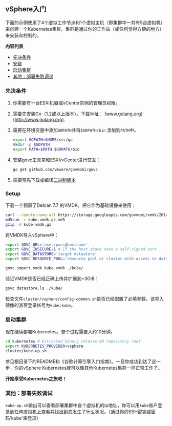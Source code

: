 vSphere入门
-------------------------------

下面的示例使用了4个虚拟工作节点和1个虚拟主机（即集群中一共有5台虚拟机）来创建一个Kubernetes集群。集群是通过你的工作站（或任何觉得方便的地方）来安装和控制的。

**内容列表**

- [先决条件](#prerequisites)
- [安装](#setup)
- [启动集群](#starting-a-cluster)
- [其他：部署失败调试](#extra-debugging-deployment-failure)

### 先决条件

1. 你需要有一台ESXi机器或vCenter实例的管理员权限。 
2. 需要先安装Go（1.2或以上版本）。下载地址： [www.golang.org](http://www.golang.org).
3. 需要在环境变量中添加`GOPATH`并将`$GOPATH/bin` 添加到`PATH`中。

   ```sh
   export GOPATH=$HOME/src/go
   mkdir -p $GOPATH
   export PATH=$PATH:$GOPATH/bin
   ```

4. 安装govc工具来和ESXi/vCenter进行交互：

   ```sh
   go get github.com/vmware/govmomi/govc
   ```

5. 需要预先下载或编译[二进制版本](binary_release.md)

### Setup

下载一个预置了Debian 7.7 的VMDK，把它作为基础镜像来使用：

```sh
curl --remote-name-all https://storage.googleapis.com/govmomi/vmdk/2014-11-11/kube.vmdk.gz{,.md5}
md5sum -c kube.vmdk.gz.md5
gzip -d kube.vmdk.gz
```

将VMDK导入vSphere中：

```sh
export GOVC_URL='user:pass@hostname'
export GOVC_INSECURE=1 # If the host above uses a self-signed cert
export GOVC_DATASTORE='target datastore'
export GOVC_RESOURCE_POOL='resource pool or cluster with access to datastore'

govc import.vmdk kube.vmdk ./kube/
```

验证VMDK是否已经正确上传并扩展到~3GiB：

```sh
govc datastore.ls ./kube/
```

检查文件`cluster/vsphere/config-common.sh`是否已经配置了必填参数。该导入镜像的游客登录帐号为`kube:kube`。

### 启动集群

现在继续部署Kubernetes。整个过程需要大约10分钟。  

```sh
cd kubernetes # Extracted binary release OR repository root
export KUBERNETES_PROVIDER=vsphere
cluster/kube-up.sh
```

参见根目录下的README和《谷歌计算引擎入门指南》。一旦你成功到达了这一步，你的vSphere Kubernetes就可以像其他Kubernetes集群一样正常工作了。

**开始享受Kubernetes之旅吧！**

### 其他：部署失败调试

`kube-up.sh`输出可以查看部署集群中各个虚拟机的ip地址，你可以用`kube`账户登录到任何虚拟机上查看并找出到底发生了什么状况。（通过你的SSH密钥或密码'kube'来登录）
